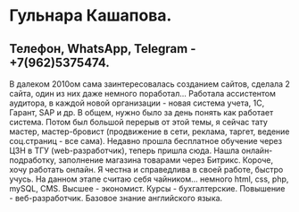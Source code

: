 # Гульнара Кашапова.
## Телефон, WhatsApp, Telegram - +7(962)5375474.
В далеком 2010ом сама заинтересовалась созданием сайтов, сделала 2 сайта, один из них даже немного поработал... Работала ассистентом аудитора, в каждой новой организации - новая система учета, 1С, Гарант, SAP и др. В общем, нужно было за день понять как работает система. Потом был большой перерыв от этой темы, я сейчас тату мастер, мастер-бровист (продвижение в сети, реклама, таргет, ведение соц.страниц - все сама). Недавно прошла бесплатное обучение через ЦЗН в ТГУ (web-разработчик), теперь пришла сюда. Нашла онлайн-подработку, заполнение магазина товарами через Битрикс. Короче, хочу работать онлайн. Я честна и справедлива в своей работе, быстро учусь.
На данном этапе считаю себя чайником... немного html, css, php, mySQL, CMS.
Высшее - экономист. Курсы - бухгалтерские. Повышение - веб-разработчик.
Базовое знание английского языка. 
